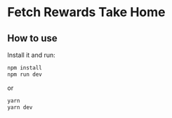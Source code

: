 # Fetch Rewards Take Home

## How to use

Install it and run:

```sh
npm install
npm run dev
```

or

```sh
yarn
yarn dev
```
